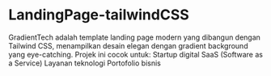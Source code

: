 # LandingPage-tailwindCSS
GradientTech adalah template landing page modern yang dibangun dengan Tailwind CSS, menampilkan desain elegan dengan gradient background yang eye-catching. Projek ini cocok untuk:  Startup digital  SaaS (Software as a Service)  Layanan teknologi  Portofolio bisnis
